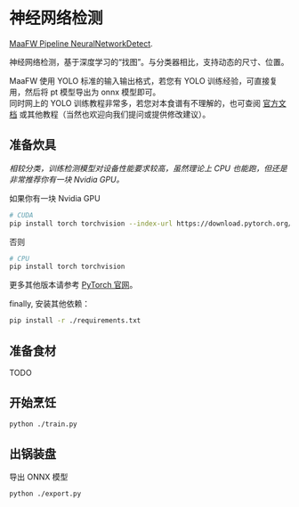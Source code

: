 # 神经网络检测

[MaaFW Pipeline NeuralNetworkDetect](https://github.com/MaaXYZ/MaaFramework/blob/main/docs/zh_cn/3.1-%E4%BB%BB%E5%8A%A1%E6%B5%81%E6%B0%B4%E7%BA%BF%E5%8D%8F%E8%AE%AE.md#neuralnetworkdetect).

神经网络检测，基于深度学习的“找图”。与分类器相比，支持动态的尺寸、位置。

MaaFW 使用 YOLO 标准的输入输出格式，若您有 YOLO 训练经验，可直接复用，然后将 pt 模型导出为 onnx 模型即可。  
同时网上的 YOLO 训练教程非常多，若您对本食谱有不理解的，也可查阅 [官方文档](https://docs.ultralytics.com/) 或其他教程（当然也欢迎向我们提问或提供修改建议）。

## 准备炊具

*相较分类，训练检测模型对设备性能要求较高，虽然理论上 CPU 也能跑，但还是非常推荐你有一块 Nvidia GPU。*

如果你有一块 Nvidia GPU

```bash
# CUDA
pip install torch torchvision --index-url https://download.pytorch.org/whl/cu118
```

否则

```bash
# CPU
pip install torch torchvision
```

更多其他版本请参考 [PyTorch 官网](https://pytorch.org/get-started/locally/)。

finally, 安装其他依赖：

```bash
pip install -r ./requirements.txt
```

## 准备食材

TODO

## 开始烹饪

```bash
python ./train.py
```

## 出锅装盘

导出 ONNX 模型

```bash
python ./export.py
```
